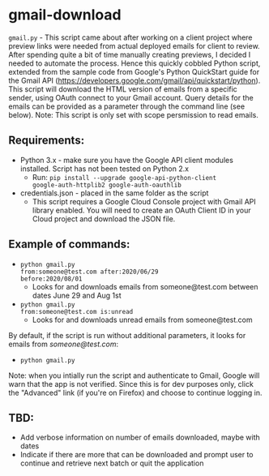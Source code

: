 gmail-download
=====================

<code>gmail.py</code> - This script came about after working on a client project where preview links were needed from actual deployed emails for client to review. After spending quite a bit of time manually creating previews, I decided I needed to automate the process. Hence this quickly cobbled Python script, extended from the sample code from Google's Python QuickStart guide for the Gmail API (https://developers.google.com/gmail/api/quickstart/python). This script will download the HTML version of emails from a specific sender, using OAuth connect to your Gmail account. Query details for the emails can be provided as a parameter through the command line (see below). Note: This script is only set with scope persmission to read emails.

## Requirements:
- Python 3.x - make sure you have the Google API client modules installed. Script has not been tested on Python 2.x
  - Run: <code>pip install --upgrade google-api-python-client google-auth-httplib2 google-auth-oauthlib</code>
- credentials.json - placed in the same folder as the script
  - This script requires a Google Cloud Console project with Gmail API library enabled. You will need to create an OAuth Client ID in your Cloud project and download the JSON file. 

## Example of commands:
- <code>python gmail.<span>py</span> from:someone<span></span>@test.com after:2020/06/29 before:2020/08/01</code>
  - Looks for and downloads emails from someone<span></span>@test.com between dates June 29 and Aug 1st
- <code>python gmail.<span>py</span> from:someone<span></span>@test.com is:unread</code>
  - Looks for and downloads unread emails from someone<span></span>@test.com

By default, if the script is run without additional parameters, it looks for emails from *someone<span></span>@test.com*:
- <code>python <span>gmail.py</span></code>

Note: when you intially run the script and authenticate to Gmail, Google will warn that the app is not verified. Since this is for dev purposes only, click the "Advanced" link (if you're on Firefox) and choose to continue logging in.

## TBD:
- Add verbose information on number of emails downloaded, maybe with dates
- Indicate if there are more that can be downloaded and prompt user to continue and retrieve next batch or quit the application